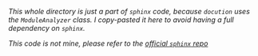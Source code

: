 _This whole directory is just a part of `sphinx` code, because `docution` uses the `ModuleAnalyzer` class. I copy-pasted it here to avoid having a full dependency on `sphinx`._

_This code is not mine, please refer to the [official `sphinx` repo](https://github.com/sphinx-doc/sphinx)_